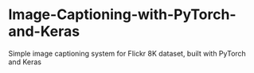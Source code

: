 # Image-Captioning-with-PyTorch-and-Keras
Simple image captioning system for Flickr 8K dataset, built with PyTorch and Keras

